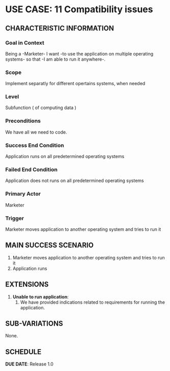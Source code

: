 # USE CASE: 11 Compatibility issues

## CHARACTERISTIC INFORMATION

### Goal in Context

Being a -Marketer- I want -to use the application on multiple operating systems- so that -I am able to run it anywhere-.

### Scope

Implement separatly for different opertains systems, when needed

### Level

Subfunction ( of computing data )

### Preconditions

We have all we need to code.

### Success End Condition

Application runs on all predetermined operating systems

### Failed End Condition

Application does not runs on all predetermined operating systems

### Primary Actor

Marketer

### Trigger

Marketer moves application to another operating system and tries to run it

## MAIN SUCCESS SCENARIO

1. Marketer moves application to another operating system and tries to run it
2. Application runs

## EXTENSIONS

1. **Unable to run application**:
    1. We have provided indications related to requirements for running the application.

## SUB-VARIATIONS

None.

## SCHEDULE

**DUE DATE**: Release 1.0

